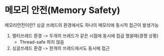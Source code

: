# 메모리 안전(Memory Safety)

메모리안전이란? 싱글 쓰레드의 환경에서도 하나의 메모리에 동시적 접근이 발생가능

1. 멀티쓰레드 환경 -> 두개의 쓰레드가 같은 시점에 동시에 접급 했을때(경쟁 상황)
   * Thread-safe 하지 않음
3. 싱글쓰레드 환경 -> 한개의 쓰레드에서도 동시에 접근

